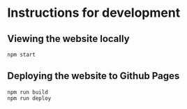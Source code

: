 # Instructions for development

## Viewing the website locally
```
npm start
```

## Deploying the website to Github Pages
```
npm run build
npm run deploy
```
